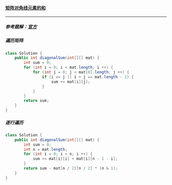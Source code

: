 #### <a href="https://leetcode.cn/problems/matrix-diagonal-sum/">矩阵对角线元素的和</a>

-------------

##### 参考题解：[官方](https://leetcode.cn/problems/matrix-diagonal-sum/solution/ju-zhen-dui-jiao-xian-yuan-su-de-he-by-leetcode-so/)

##### 遍历矩阵

```java
class Solution {
    public int diagonalSum(int[][] mat) {
        int sum = 0;
        for (int i = 0; i < mat.length; i ++) {
            for (int j = 0; j < mat[0].length; j ++) {
                if (i == j || i + j == mat.length - 1) {
                    sum += mat[i][j];
                }
            }
        }
        return sum;
    }
}
```

##### 逐行遍历

```java
class Solution {
    public int diagonalSum(int[][] mat) {
        int sum = 0;
        int n = mat.length;
        for (int i = 0; i < n; i ++) {
            sum += mat[i][i] + mat[i][n - 1 - i];
        }
        return sum - mat[n / 2][n / 2] * (n & 1);
    }
}
```

